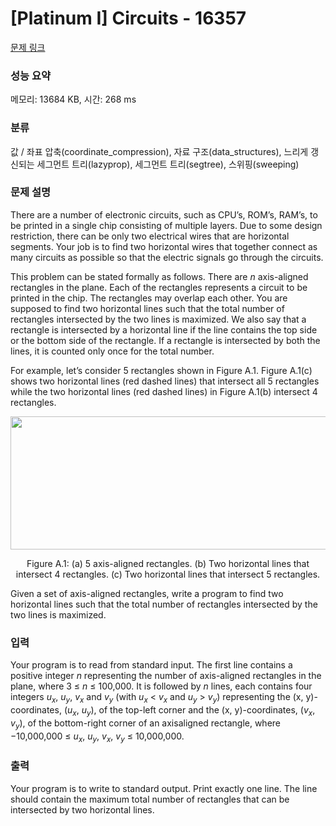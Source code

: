# [Platinum I] Circuits - 16357 

[문제 링크](https://www.acmicpc.net/problem/16357) 

### 성능 요약

메모리: 13684 KB, 시간: 268 ms

### 분류

값 / 좌표 압축(coordinate_compression), 자료 구조(data_structures), 느리게 갱신되는 세그먼트 트리(lazyprop), 세그먼트 트리(segtree), 스위핑(sweeping)

### 문제 설명

<p>There are a number of electronic circuits, such as CPU’s, ROM’s, RAM’s, to be printed in a single chip consisting of multiple layers. Due to some design restriction, there can be only two electrical wires that are horizontal segments. Your job is to find two horizontal wires that together connect as many circuits as possible so that the electric signals go through the circuits.</p>

<p>This problem can be stated formally as follows. There are <em>n</em> axis-aligned rectangles in the plane. Each of the rectangles represents a circuit to be printed in the chip. The rectangles may overlap each other. You are supposed to find two horizontal lines such that the total number of rectangles intersected by the two lines is maximized. We also say that a rectangle is intersected by a horizontal line if the line contains the top side or the bottom side of the rectangle. If a rectangle is intersected by both the lines, it is counted only once for the total number.</p>

<p>For example, let’s consider 5 rectangles shown in Figure A.1. Figure A.1(c) shows two horizontal lines (red dashed lines) that intersect all 5 rectangles while the two horizontal lines (red dashed lines) in Figure A.1(b) intersect 4 rectangles. </p>

<p style="text-align: center;"><img alt="" src="https://upload.acmicpc.net/cbca568c-783f-40c7-8f44-c72415245b24/-/crop/1224x426/0,0/-/preview/" style="width: 612px; height: 213px;"></p>

<p style="text-align: center;">Figure A.1: (a) 5 axis-aligned rectangles. (b) Two horizontal lines that intersect 4 rectangles. (c) Two horizontal lines that intersect 5 rectangles.</p>

<p>Given a set of axis-aligned rectangles, write a program to find two horizontal lines such that the total number of rectangles intersected by the two lines is maximized.</p>

### 입력 

 <p>Your program is to read from standard input. The first line contains a positive integer <em>n</em> representing the number of axis-aligned rectangles in the plane, where 3 ≤ <em>n</em> ≤ 100,000. It is followed by <em>n</em> lines, each contains four integers <em>u<sub>x</sub></em>, <em>u<sub>y</sub></em>, <em>v<sub>x</sub></em> and <em>v<sub>y</sub></em> (with <em>u<sub>x</sub></em> < <em>v<sub>x</sub></em> and <em>u<sub>y</sub></em> > <em>v<sub>y</sub></em>) representing the (x, y)-coordinates, (<em>u<sub>x</sub></em>, <em>u<sub>y</sub></em>), of the top-left corner and the (x, y)-coordinates, (<em>v<sub>x</sub></em>, <em>v<sub>y</sub></em>), of the bottom-right corner of an axisaligned rectangle, where −10,000,000 ≤ <em>u<sub>x</sub></em>, <em>u<sub>y</sub></em>, <em>v<sub>x</sub></em>, <em>v<sub>y</sub></em> ≤ 10,000,000.</p>

### 출력 

 <p>Your program is to write to standard output. Print exactly one line. The line should contain the maximum total number of rectangles that can be intersected by two horizontal lines.</p>

